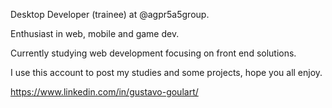 Desktop Developer (trainee) at @agpr5a5group.

Enthusiast in web, mobile and game dev.

Currently studying web development focusing on front end solutions.

I use this account to post my studies and some projects, hope you all enjoy.

https://www.linkedin.com/in/gustavo-goulart/
